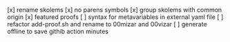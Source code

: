[x] rename skolems
[x] no parens symbols
[x] group skolems with common origin
[x] featured proofs
[ ] syntax for metavariables in external yaml file
[ ] refactor add-proof.sh and rename to 00mizar and 00vizar
[ ] generate offline to save githib action minutes
